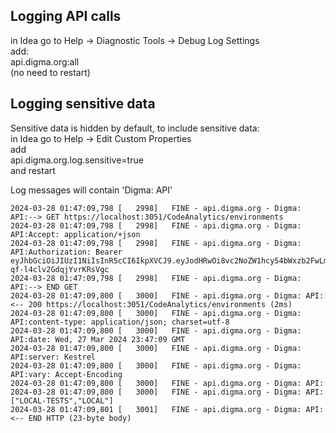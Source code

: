 ## Logging API calls

in Idea go to Help -> Diagnostic Tools -> Debug Log Settings<br>
add:<br>
api.digma.org:all<br>
(no need to restart)

## Logging sensitive data

Sensitive data is hidden by default, to include sensitive data:<br>
in Idea go to Help -> Edit Custom Properties<br>
add<br>
api.digma.org.log.sensitive=true<br>
and restart

Log messages will contain 'Digma: API'

```
2024-03-28 01:47:09,798 [   2998]   FINE - api.digma.org - Digma: API:--> GET https://localhost:3051/CodeAnalytics/environments
2024-03-28 01:47:09,798 [   2998]   FINE - api.digma.org - Digma: API:Accept: application/+json
2024-03-28 01:47:09,798 [   2998]   FINE - api.digma.org - Digma: API:Authorization: Bearer eyJhbGciOiJIUzI1NiIsInR5cCI6IkpXVCJ9.eyJodHRwOi8vc2NoZW1hcy54bWxzb2FwLm9yZy93cy8yMDA1LzA1L2lkZW50aXR5L2NsYWltcy9uYW1lIjoiYWRtaW5AZGlnbWEuYWkiLCJodHRwOi8vc2NoZW1hcy5taWNyb3NvZnQuY29tL3dzLzIwMDgvMDYvaWRlbnRpdHkvY2xhaW1zL3ByaW1hcnlzaWQiOiJjYzY3NDFmMi1iMTQ0LTQ2YTktOGNiYi02ZmZjZTc4MjE1OGQiLCJodHRwOi8vc2NoZW1hcy5taWNyb3NvZnQuY29tL3dzLzIwMDgvMDYvaWRlbnRpdHkvY2xhaW1zL3JvbGUiOiJBZG1pbiIsImV4cCI6MTcxMTU4NDEyOX0._bKXhoL7aa9_yZOGxY2K-qf-l4clv2GdqjYvrKRsVgc
2024-03-28 01:47:09,798 [   2998]   FINE - api.digma.org - Digma: API:--> END GET
2024-03-28 01:47:09,800 [   3000]   FINE - api.digma.org - Digma: API:<-- 200 https://localhost:3051/CodeAnalytics/environments (2ms)
2024-03-28 01:47:09,800 [   3000]   FINE - api.digma.org - Digma: API:content-type: application/json; charset=utf-8
2024-03-28 01:47:09,800 [   3000]   FINE - api.digma.org - Digma: API:date: Wed, 27 Mar 2024 23:47:09 GMT
2024-03-28 01:47:09,800 [   3000]   FINE - api.digma.org - Digma: API:server: Kestrel
2024-03-28 01:47:09,800 [   3000]   FINE - api.digma.org - Digma: API:vary: Accept-Encoding
2024-03-28 01:47:09,800 [   3000]   FINE - api.digma.org - Digma: API:
2024-03-28 01:47:09,800 [   3000]   FINE - api.digma.org - Digma: API:["LOCAL-TESTS","LOCAL"]
2024-03-28 01:47:09,801 [   3001]   FINE - api.digma.org - Digma: API:<-- END HTTP (23-byte body)

```
